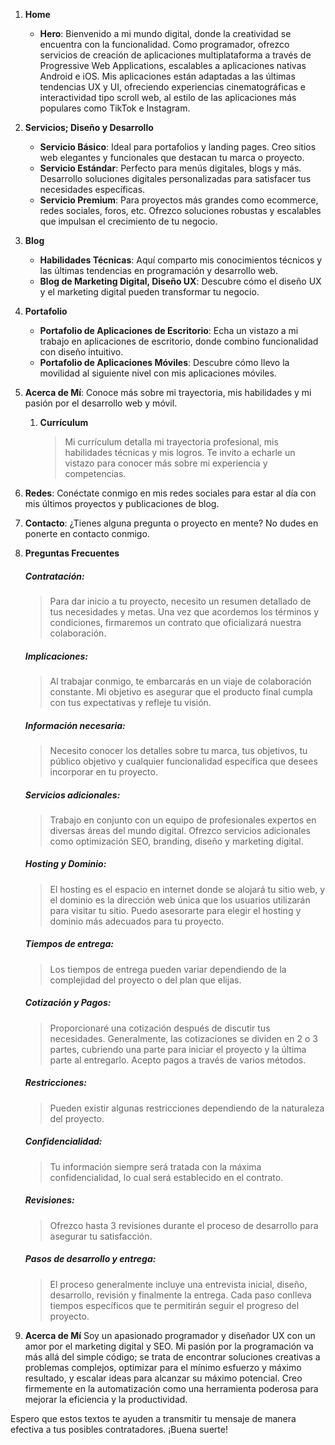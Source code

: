 




1. **Home**
   - **Hero**: Bienvenido a mi mundo digital, donde la creatividad se encuentra con la funcionalidad. Como programador, ofrezco servicios de creación de aplicaciones multiplataforma a través de Progressive Web Applications, escalables a aplicaciones nativas Android e iOS. Mis aplicaciones están adaptadas a las últimas tendencias UX y UI, ofreciendo experiencias cinematográficas e interactividad tipo scroll web, al estilo de las aplicaciones más populares como TikTok e Instagram.

2. **Servicios; Diseño y Desarrollo**
   - **Servicio Básico**: Ideal para portafolios y landing pages. Creo sitios web elegantes y funcionales que destacan tu marca o proyecto.
   - **Servicio Estándar**: Perfecto para menús digitales, blogs y más. Desarrollo soluciones digitales personalizadas para satisfacer tus necesidades específicas.
   - **Servicio Premium**: Para proyectos más grandes como ecommerce, redes sociales, foros, etc. Ofrezco soluciones robustas y escalables que impulsan el crecimiento de tu negocio.

3. **Blog**
   - **Habilidades Técnicas**: Aquí comparto mis conocimientos técnicos y las últimas tendencias en programación y desarrollo web.
   - **Blog de Marketing Digital, Diseño UX**: Descubre cómo el diseño UX y el marketing digital pueden transformar tu negocio.

4. **Portafolio**
   - **Portafolio de Aplicaciones de Escritorio**: Echa un vistazo a mi trabajo en aplicaciones de escritorio, donde combino funcionalidad con diseño intuitivo.
   - **Portafolio de Aplicaciones Móviles**: Descubre cómo llevo la movilidad al siguiente nivel con mis aplicaciones móviles.

5. **Acerca de Mí**: Conoce más sobre mi trayectoria, mis habilidades y mi pasión por el desarrollo web y móvil.
   1.  **Currículum**
        > Mi currículum detalla mi trayectoria profesional, mis habilidades técnicas y mis logros. Te invito a echarle un vistazo para conocer más sobre mi experiencia y competencias.

6. **Redes**: Conéctate conmigo en mis redes sociales para estar al día con mis últimos proyectos y publicaciones de blog.

9.  **Contacto**: ¿Tienes alguna pregunta o proyecto en mente? No dudes en ponerte en contacto conmigo.

10. **Preguntas Frecuentes**
    
    ##### Contratación:

    > Para dar inicio a tu proyecto, necesito un resumen detallado de tus necesidades y metas. Una vez que acordemos los términos y condiciones, firmaremos un contrato que oficializará nuestra colaboración.
    
    ##### Implicaciones:

    > Al trabajar conmigo, te embarcarás en un viaje de colaboración constante. Mi objetivo es asegurar que el producto final cumpla con tus expectativas y refleje tu visión.
    
    ##### Información necesaria:

    > Necesito conocer los detalles sobre tu marca, tus objetivos, tu público objetivo y cualquier funcionalidad específica que desees incorporar en tu proyecto.
    
    ##### Servicios adicionales:

    > Trabajo en conjunto con un equipo de profesionales expertos en diversas áreas del mundo digital. Ofrezco servicios adicionales como optimización SEO, branding, diseño y marketing digital.
    
    ##### Hosting y Dominio:

    > El hosting es el espacio en internet donde se alojará tu sitio web, y el dominio es la dirección web única que los usuarios utilizarán para visitar tu sitio. Puedo asesorarte para elegir el hosting y dominio más adecuados para tu proyecto.
    
    ##### Tiempos de entrega:

    > Los tiempos de entrega pueden variar dependiendo de la complejidad del proyecto o del plan que elijas.
    
    ##### Cotización y Pagos:

    > Proporcionaré una cotización después de discutir tus necesidades. Generalmente, las cotizaciones se dividen en 2 o 3 partes, cubriendo una parte para iniciar el proyecto y la última parte al entregarlo. Acepto pagos a través de varios métodos.
    
    ##### Restricciones:

    > Pueden existir algunas restricciones dependiendo de la naturaleza del proyecto.
    
    ##### Confidencialidad:

    > Tu información siempre será tratada con la máxima confidencialidad, lo cual será establecido en el contrato.
    
    ##### Revisiones:

    > Ofrezco hasta 3 revisiones durante el proceso de desarrollo para asegurar tu satisfacción.
    
    ##### Pasos de desarrollo y entrega:

    > El proceso generalmente incluye una entrevista inicial, diseño, desarrollo, revisión y finalmente la entrega. Cada paso conlleva tiempos específicos que te permitirán seguir el progreso del proyecto.


11. **Acerca de Mí**
   Soy un apasionado programador y diseñador UX con un amor por el marketing digital y SEO. Mi pasión por la programación va más allá del simple código; se trata de encontrar soluciones creativas a problemas complejos, optimizar para el mínimo esfuerzo y máximo resultado, y escalar ideas para alcanzar su máximo potencial. Creo firmemente en la automatización como una herramienta poderosa para mejorar la eficiencia y la productividad.



Espero que estos textos te ayuden a transmitir tu mensaje de manera efectiva a tus posibles contratadores. ¡Buena suerte!